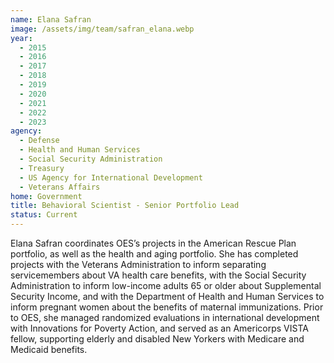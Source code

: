 ```yaml
---
name: Elana Safran
image: /assets/img/team/safran_elana.webp
year: 
  - 2015
  - 2016
  - 2017
  - 2018
  - 2019
  - 2020
  - 2021
  - 2022
  - 2023
agency:
  - Defense
  - Health and Human Services
  - Social Security Administration
  - Treasury
  - US Agency for International Development
  - Veterans Affairs
home: Government
title: Behavioral Scientist - Senior Portfolio Lead
status: Current
---
```


Elana Safran coordinates OES’s projects in the American Rescue Plan portfolio, as well as the health and aging portfolio. She has completed projects with the Veterans Administration to inform separating servicemembers about VA health care benefits, with the Social Security Administration to inform low-income adults 65 or older about Supplemental Security Income, and with the Department of Health and Human Services to inform pregnant women about the benefits of maternal immunizations. Prior to OES, she managed randomized evaluations in international development with Innovations for Poverty Action, and served as an Americorps VISTA fellow, supporting elderly and disabled New Yorkers with Medicare and Medicaid benefits.
